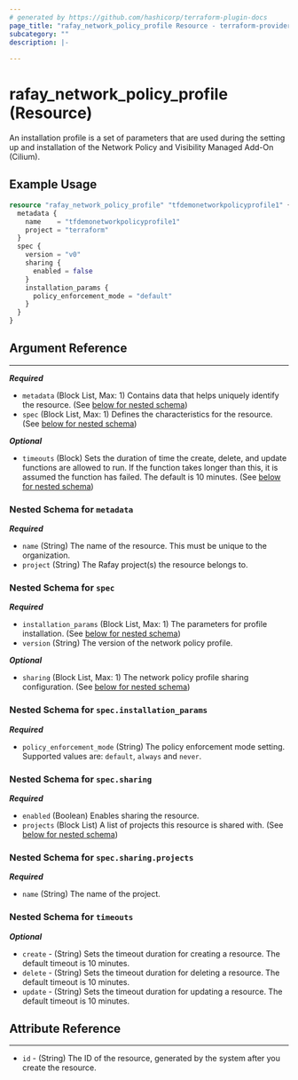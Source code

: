 ```yaml
---
# generated by https://github.com/hashicorp/terraform-plugin-docs
page_title: "rafay_network_policy_profile Resource - terraform-provider-rafay"
subcategory: ""
description: |-
  
---
```


# rafay_network_policy_profile (Resource)

An installation profile is a set of parameters that are used during the setting up and installation of the Network Policy and Visibility Managed Add-On (Cilium).


## Example Usage

```terraform
resource "rafay_network_policy_profile" "tfdemonetworkpolicyprofile1" {
  metadata {
    name    = "tfdemonetworkpolicyprofile1"
    project = "terraform"
  }
  spec {
    version = "v0"
    sharing {
      enabled = false
    }
    installation_params {
      policy_enforcement_mode = "default"
    }
  }
}
```

<!-- schema generated by tfplugindocs -->
## Argument Reference

---

***Required***

- `metadata` (Block List, Max: 1) Contains data that helps uniquely identify the resource. (See [below for nested schema](#nestedblock--metadata))
- `spec` (Block List, Max: 1) Defines the characteristics for the resource. (See [below for nested schema](#nestedblock--spec))
  
***Optional***

- `timeouts` (Block) Sets the duration of time the create, delete, and update functions are allowed to run. If the function takes longer than this, it is assumed the function has failed. The default is 10 minutes. (See [below for nested schema](#nestedblock--timeouts))


<a id="nestedblock--metadata"></a>
### Nested Schema for `metadata`

***Required***

- `name` (String) The name of the resource. This must be unique to the organization.
- `project` (String) The Rafay project(s) the resource belongs to.


<a id="nestedblock--spec"></a>
### Nested Schema for `spec`

***Required***

- `installation_params` (Block List, Max: 1) The parameters for profile installation. (See [below for nested schema](#nestedblock--spec--installation_params))
- `version` (String) The version of the network policy profile.

***Optional***

- `sharing` (Block List, Max: 1) The network policy profile sharing configuration. (See [below for nested schema](#nestedblock--spec--sharing))


<a id="nestedblock--spec--installation_params"></a>
### Nested Schema for `spec.installation_params`

***Required***

- `policy_enforcement_mode` (String) The policy enforcement mode setting. Supported values are: `default`, `always` and `never`.


<a id="nestedblock--spec--sharing"></a>
### Nested Schema for `spec.sharing`

***Required***

- `enabled` (Boolean) Enables sharing the resource.
- `projects` (Block List) A list of projects this resource is shared with. (See [below for nested schema](#nestedblock--spec--sharing--projects))

<a id="nestedblock--spec--sharing--projects"></a>
### Nested Schema for `spec.sharing.projects`

***Required***

- `name` (String) The name of the project.


<a id="nestedblock--timeouts"></a>
### Nested Schema for `timeouts`

***Optional***
- `create` - (String) Sets the timeout duration for creating a resource. The default timeout is 10 minutes. 
- `delete` - (String) Sets the timeout duration for deleting a resource. The default timeout is 10 minutes. 
- `update` - (String) Sets the timeout duration for updating a resource. The default timeout is 10 minutes. 


## Attribute Reference

---

- `id` - (String) The ID of the resource, generated by the system after you create the resource.

